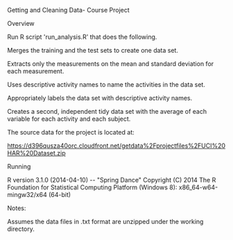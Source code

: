 Getting and Cleaning Data- Course Project

Overview

Run R script 'run_analysis.R' that does the following.

Merges the training and the test sets to create one data set.

Extracts only the measurements on the mean and standard deviation for each measurement.

Uses descriptive activity names to name the activities in the data set.

Appropriately labels the data set with descriptive activity names.

Creates a second, independent tidy data set with the average of each variable for each activity and each subject.

The source data for the project is located at:

https://d396qusza40orc.cloudfront.net/getdata%2Fprojectfiles%2FUCI%20HAR%20Dataset.zip

Running

R version 3.1.0 (2014-04-10) -- "Spring Dance"
Copyright (C) 2014 The R Foundation for Statistical Computing
Platform (Windows 8): x86_64-w64-mingw32/x64 (64-bit)

Notes:

Assumes the data files in .txt format are unzipped under the working directory.
